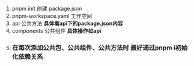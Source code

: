 


### 
1. pnpm init  创建 package.json
2. pnpm-workspace.yaml 工作空间 
3. api 公共方法 **具体看api下的package.json内容**
4. components 公共组件 **具体操作如api**
5. ### 在每次添加公共包、公共组件、公共方法时 最好通过pnpm i初始化依赖关系 ##





